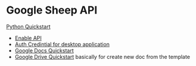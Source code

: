 # Google Sheep API 

[Python Quickstart](https://developers.google.com/sheets/api/quickstart/python)

- [Enable API](https://developers.google.com/sheets/api/quickstart/python#enable_the_api)
- [Auth Credintial for desktop application](https://developers.google.com/sheets/api/quickstart/python#authorize_credentials_for_a_desktop_application)
- [Google Docs Quickstart](https://developers.google.com/docs/api/quickstart/python)
- [Google Drive Quickstart](https://developers.google.com/drive/api/quickstart/python) basically for create new doc from the template
